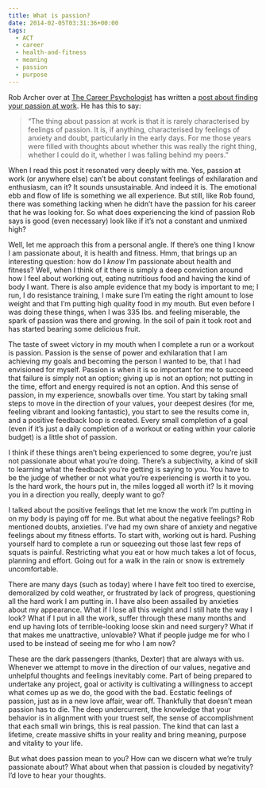 ```yaml
---
title: What is passion?
date: 2014-02-05T03:31:36+00:00
tags:
  - ACT
  - career
  - health-and-fitness
  - meaning
  - passion
  - purpose
---
```

Rob Archer over at [The Career Psychologist][1] has written a [post about finding your passion at work][2]. He has this to say:

> &#8220;The thing about passion at work is that it is rarely characterised by feelings of passion. It is, if anything, characterised by feelings of anxiety and doubt, particularly in the early days. For me those years were filled with thoughts about whether this was really the right thing, whether I could do it, whether I was falling behind my peers.&#8221;

When I read this post it resonated very deeply with me. Yes, passion at work (or anywhere else) can&#8217;t be about constant feelings of exhilaration and enthusiasm, can it? It sounds unsustainable. And indeed it is. The emotional ebb and flow of life is something we all experience. But still, like Rob found, there was something lacking when he didn&#8217;t have the passion for his career that he was looking for. So what does experiencing the kind of passion Rob says is good (even necessary) look like if it&#8217;s not a constant and unmixed high?

Well, let me approach this from a personal angle. If there&#8217;s one thing I know I am passionate about, it is health and fitness. Hmm, that brings up an interesting question: how do I _know_ I&#8217;m passionate about health and fitness? Well, when I think of it there is simply a deep conviction around how I feel about working out, eating nutritious food and having the kind of body I want. There is also ample evidence that my body is important to me; I run, I do resistance training, I make sure I&#8217;m eating the right amount to lose weight and that I&#8217;m putting high quality food in my mouth. But even before I was doing these things, when I was 335 lbs. and feeling miserable, the spark of passion was there and growing. In the soil of pain it took root and has started bearing some delicious fruit.

The taste of sweet victory in my mouth when I complete a run or a workout is passion. Passion is the sense of power and exhilaration that I am achieving my goals and becoming the person I wanted to be, that I had envisioned for myself. Passion is when it is so important for me to succeed that failure is simply not an option; giving up is not an option; not putting in the time, effort and energy required is not an option. And this sense of passion, in my experience, snowballs over time. You start by taking small steps to move in the direction of your values, your deepest desires (for me, feeling vibrant and looking fantastic), you start to see the results come in, and a positive feedback loop is created. Every small completion of a goal (even if it&#8217;s just a daily completion of a workout or eating within your calorie budget) is a little shot of passion.

I think if these things aren&#8217;t being experienced to some degree, you&#8217;re just not passionate about what you&#8217;re doing. There&#8217;s a subjectivity, a kind of skill to learning what the feedback you&#8217;re getting is saying to you. You have to be the judge of whether or not what you&#8217;re experiencing is worth it to you. Is the hard work, the hours put in, the miles logged all worth it? Is it moving you in a direction you really, deeply want to go?

I talked about the positive feelings that let me know the work I&#8217;m putting in on my body is paying off for me. But what about the negative feelings? Rob mentioned doubts, anxieties. I&#8217;ve had my own share of anxiety and negative feelings about my fitness efforts. To start with, working out is hard. Pushing yourself hard to complete a run or squeezing out those last few reps of squats is painful. Restricting what you eat or how much takes a lot of focus, planning and effort. Going out for a walk in the rain or snow is extremely uncomfortable.

There are many days (such as today) where I have felt too tired to exercise, demoralized by cold weather, or frustrated by lack of progress, questioning all the hard work I am putting in. I have also been assailed by anxieties about my appearance. What if I lose all this weight and I still hate the way I look? What if I put in all the work, suffer through these many months and end up having lots of terrible-looking loose skin and need surgery? What if that makes me unattractive, unlovable? What if people judge me for who I used to be instead of seeing me for who I am now?

These are the dark passengers (thanks, Dexter) that are always with us. Whenever we attempt to move in the direction of our values, negative and unhelpful thoughts and feelings inevitably come. Part of being prepared to undertake any project, goal or activity is cultivating a willingness to accept what comes up as we do, the good with the bad. Ecstatic feelings of passion, just as in a new love affair, wear off. Thankfully that doesn&#8217;t mean passion has to die. The deep undercurrent, the knowledge that your behavior is in alignment with your truest self, the sense of accomplishment that each small win brings, this is real passion. The kind that can last a lifetime, create massive shifts in your reality and bring meaning, purpose and vitality to your life.

But what does passion mean to you? How can we discern what we&#8217;re truly passionate about? What about when that passion is clouded by negativity? I&#8217;d love to hear your thoughts.

 [1]: http://thecareerpsychologist.com
 [2]: http://www.thecareerpsychologist.com/2011/02/find-your-passion-at-work-just-dont-expect-to-feel-passionate-about-it-when-you-do/